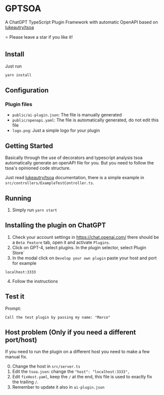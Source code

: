 # GPTSOA

A ChatGPT TypeScript Plugin Framework with automatic OpenAPI based on [lukeautry/tsoa](https://github.com/lukeautry/tsoa)

⭐ Please leave a star if you like it!

## Install

Just run

```bash
yarn install
```

## Configuration

### Plugin files

- `public/ai-plugin.json`: The file is manually generated
- `public/openapi.yaml`: The file is automatically generated, do not edit this file
- `logo.png`: Just a simple logo for your plugin

## Getting Started

Basically through the use of decorators and typescript analysis tsoa automatically generate an openAPI file for you. But you need to follow the tsoa's opinioned code structure.

Just read [lukeautry/tsoa](https://github.com/lukeautry/tsoa) documentation, there is a simple example in `src/controllers/ExampleTestController.ts`.

## Running

1. Simply run `yarn start`

## Installing the plugin on ChatGPT

1. Check your account settings in https://chat.openai.com/ there should be a `Beta Feature` tab, open it and activate `Plugins`.
2. Click on GPT-4, select plugins. In the plugin selector, select Plugin Store`
3. In the modal click on `Develop your own plugin` paste your host and port for example

```
localhost:3333
```

4. Follow the instructions

## Test it

Prompt:

```
Call the test plugin by passing my name: "Marco"
```

## Host problem (Only if you need a different port/host)

If you need to run the plugin on a different host you need to make a few manual fix.

0. Change the host in `src/server.ts`
1. Edit the `tsoa.json`: change the `"host": "localhost:3333",`
2. Edit `fixHost.yaml`, keep the `/` at the end, this file is used to exactly fix the trailing `/`.
3. Remember to update it also in `ai-plugin.json`
